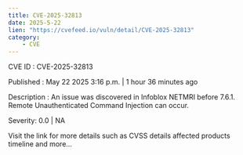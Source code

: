 ```yaml
---
title: CVE-2025-32813
date: 2025-5-22
lien: "https://cvefeed.io/vuln/detail/CVE-2025-32813"
category:
    - CVE
---
```


CVE ID : CVE-2025-32813

Published :  May 22
2025
3:16 p.m. | 1 hour
36 minutes ago

Description : An issue was discovered in Infoblox NETMRI before 7.6.1. Remote Unauthenticated Command Injection can occur.

Severity: 0.0 | NA

Visit the link for more details
such as CVSS details
affected products
timeline
and more...

